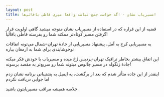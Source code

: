 ```yaml
---
layout: post
title: مسیریاب نشان - اگه حواست جمع نباشه واقعا میری قاطی باقالی‌ها!
---
```


قضیه از این قراره که در استفاده از مسیریاب نشان متوجه میشید گاهی اولویت قرار گرفتن مسیر کوتاه‌تر ممکنه شما رو بفرسته قاطی باقالیا!

یه مسیریابی کرج به آمل، پیشنهاد مسیریابی از جادهٔ تهران-شمال می‌تونه اتفاقات نوخوشایندی برای شما به ارمغان بیاره

این اتفاق بیشتر بخاطر ترافیک تهران-پردیس رُخ میده و مسیریاب با خودش فکر میکنه جادهٔ زنگوله در مسیر چالوس میتونه شما رو سریع‌تر به مقصد برسونه!

اینقدر از این جاده متأثر شدم که بعد از برگشت، یه ایمیل به پشتیبانی برنامه نشان زدم اما جوابی دریافت نکردم

خلاصه همیشه مراقب مسیریابتون باشید
